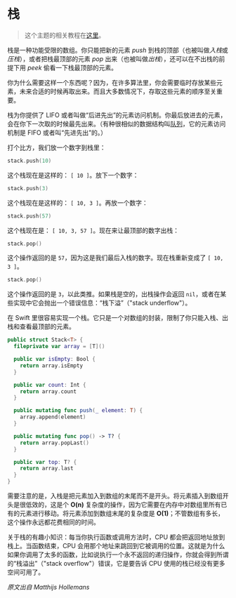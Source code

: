 # 栈

> 这个主题的相关教程在[这里](https://www.raywenderlich.com/149213/swift-algorithm-club-swift-stack-data-structure)。

栈是一种功能受限的数组。你只能把新的元素 *push* 到栈的顶部（也被叫做*入栈*或*压栈*），或者把栈最顶部的元素 *pop* 出来（也被叫做*出栈*），还可以在不出栈的前提下用 *peek* 偷看一下栈最顶部的元素。

你为什么需要这样一个东西呢？因为，在许多算法里，你会需要临时存放某些元素，未来合适的时候再取出来。而且大多数情况下，存取这些元素的顺序至关重要。

栈为你提供了 LIFO 或者叫做“后进先出”的元素访问机制。你最后放进去的元素，会在你下一次取的时候最先出来。（有种很相似的数据结构叫[队列](../Queue/)，它的元素访问机制是 FIFO 或者叫“先进先出”的。）

打个比方，我们放一个数字到栈里：

```swift
stack.push(10)
```

这个栈现在是这样的： `[ 10 ]`。放下一个数字：

```swift
stack.push(3)
```

这个栈现在是这样的： `[ 10, 3 ]`。再放一个数字：

```swift
stack.push(57)
```

这个栈现在是： `[ 10, 3, 57 ]`。现在来让最顶部的数字出栈：

```swift
stack.pop()
```

这个操作返回的是 `57`，因为这是我们最后入栈的数字。现在栈重新变成了 `[ 10, 3 ]`。

```swift
stack.pop()
```

这个操作返回的是 `3`，以此类推。如果栈是空的，出栈操作会返回 `nil`，或者在某些实现中它会抛出一个错误信息：“栈下溢”（"stack underflow"）。

在 Swift 里很容易实现一个栈。它只是一个对数组的封装，限制了你只能入栈、出栈和查看最顶部的元素。

```swift
public struct Stack<T> {
  fileprivate var array = [T]()

  public var isEmpty: Bool {
    return array.isEmpty
  }

  public var count: Int {
    return array.count
  }

  public mutating func push(_ element: T) {
    array.append(element)
  }

  public mutating func pop() -> T? {
    return array.popLast()
  }

  public var top: T? {
    return array.last
  }
}
```

需要注意的是，入栈是把元素加入到数组的末尾而不是开头。将元素插入到数组开头是很低效的，这是个 **O(n)** 复杂度的操作，因为它需要在内存中对数组里所有已有的元素进行移动。将元素添加到数组末尾的复杂度是 **O(1)**；不管数组有多长，这个操作永远都花费相同的时间。

关于栈的有趣小知识：每当你执行函数或调用方法时，CPU 都会把返回地址放到栈上。当函数结束，CPU 会用那个地址来跳回到它被调用的位置。这就是为什么如果你调用了太多的函数，比如说执行一个永不返回的递归操作，你就会得到所谓的“栈溢出”（"stack overflow"）错误，它是要告诉 CPU 使用的栈已经没有更多空间可用了。

*原文出自 Matthijs Hollemans*
